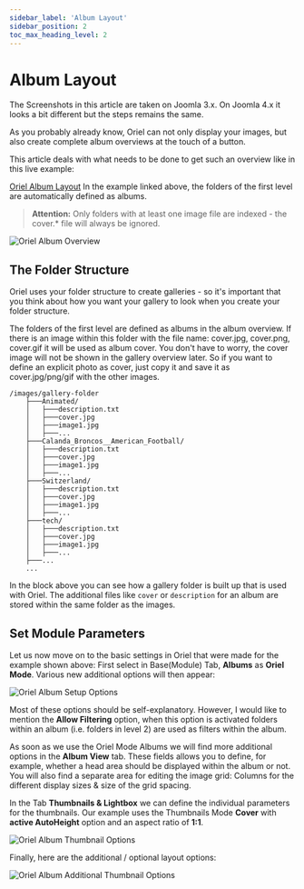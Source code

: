 ```yaml
---
sidebar_label: 'Album Layout'
sidebar_position: 2
toc_max_heading_level: 2
---
```

# Album Layout

<p class="alert alert--primary">
The Screenshots in this article are taken on Joomla 3.x. On Joomla 4.x it looks a bit different but the steps remains the same.
</p>
As you probably already know, Oriel can not only display your images, but also create complete album overviews at the
touch of a button.

This article deals with what needs to be done to get such an overview like in this live example:

[Oriel Album Layout](https://demo.nx-designs.com/index.php/orielpro/album-layout/orielpro-album-demo-2)
In the example linked above, the folders of the first level are automatically defined as albums.
> **Attention:** Only folders with at least one image file are indexed - the cover.* file will always be ignored.

<img src="/img/oriel/oriel-album-overview.png" alt="Oriel Album Overview" className="bordered" />

## The Folder Structure

Oriel uses your folder structure to create galleries - so it's important that you think about how you want your gallery
to look when you create your folder structure.

The folders of the first level are defined as albums in the album overview. If there is an image within this folder with
the file name: cover.jpg, cover.png, cover.gif it will be used as album cover. You don't have to worry, the cover image
will not be shown in the gallery overview later. So if you want to define an explicit photo as cover, just copy it and
save it as cover.jpg/png/gif with the other images.

```
/images/gallery-folder
    ├───Animated/
    │   ├───description.txt
    │   ├───cover.jpg
    │   ├───image1.jpg
    │   ├───...
    ├───Calanda_Broncos__American_Football/
    │   ├───description.txt
    │   ├───cover.jpg
    │   ├───image1.jpg
    │   ├───...
    ├───Switzerland/
    │   ├───description.txt
    │   ├───cover.jpg
    │   ├───image1.jpg
    │   ├───...
    ├───tech/
    │   ├───description.txt
    │   ├───cover.jpg
    │   ├───image1.jpg
    │   ├───...
    ├───...
    ...
```

In the block above you can see how a gallery folder is built up that is used with Oriel. The additional files like
``cover`` or ``description`` for an album are stored within the same folder as the images.

## Set Module Parameters

Let us now move on to the basic settings in Oriel that were made for the example shown above:
First select in Base(Module) Tab, **Albums** as **Oriel Mode**. Various new additional options will then appear:

<img src="/img/oriel/albums_config.png" alt="Oriel Album Setup Options" className="bordered" />

Most of these options should be self-explanatory. However, I would like to mention the **Allow Filtering** option, when
this
option is activated folders within an album (i.e. folders in level 2) are used as filters within the album.

As soon as we use the Oriel Mode Albums we will find more additional options in the **Album View** tab. These fields
allows
you to define, for example, whether a head area should be displayed within the album or not. You will also find a
separate area
for editing the image grid: Columns for the different display sizes & size of the grid spacing.

In the Tab **Thumbnails & Lightbox** we can define the individual parameters for the thumbnails. Our example uses the
Thumbnails Mode **Cover** with **active AutoHeight** option and an aspect ratio of **1:1**.

<img src="/img/oriel/thumbnails_config.png" alt="Oriel Album Thumbnail Options" className="bordered" />

Finally, here are the additional / optional layout options:

<img src="/img/oriel/add_thumbnailoptions.png" alt="Oriel Album Additional Thumbnail Options" className="bordered" />

